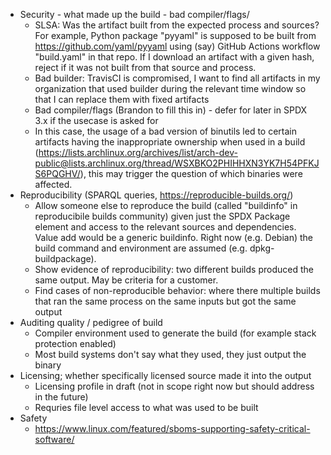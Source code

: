 * Security - what made up the build - bad compiler/flags/
   * SLSA: Was the artifact built from the expected process and sources? For example, Python package "pyyaml" is supposed to be built from https://github.com/yaml/pyyaml using (say) GitHub Actions workflow "build.yaml" in that repo. If I download an artifact with a given hash, reject if it was not built from that source and process.
   * Bad builder: TravisCI is compromised, I want to find all artifacts in my organization that used builder during the relevant time window so that I can replace them with fixed artifacts
   *  Bad compiler/flags (Brandon to fill this in) - defer for later in SPDX 3.x if the usecase is asked for
	* In this case, the usage of a bad version of binutils led to certain artifacts having the inappropriate ownership when used in a build (https://lists.archlinux.org/archives/list/arch-dev-public@lists.archlinux.org/thread/WSXBKO2PHIHHXN3YK7H54PFKJS6PQGHV/), this may trigger the question of which binaries were affected.
* Reproducibility (SPARQL queries, <https://reproducible-builds.org/>)
  * Allow someone else to reproduce the build (called "buildinfo" in reproducibile builds community) given just the SPDX Package element and access to the relevant sources and dependencies. Value add would be a generic buildinfo. Right now (e.g. Debian) the build command and environment are assumed (e.g. dpkg-buildpackage).
  * Show evidence of reproducibility: two different builds produced the same output. May be criteria for a customer.
  * Find cases of non-reproducible behavior: where there multiple builds that ran the same process on the same inputs but got the same output
* Auditing quality / pedigree of build
  * Compiler environment used to generate the build (for example stack protection enabled)
  * Most build systems don't say what they used, they just output the binary
* Licensing; whether specifically licensed source made it into the output
  * Licensing profile in draft (not in scope right now but should address in the future)
  * Requries file level access to what was used to be built
* Safety
  * https://www.linux.com/featured/sboms-supporting-safety-critical-software/

